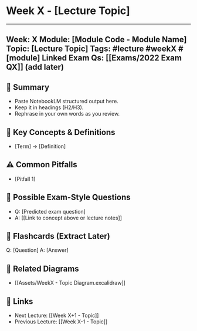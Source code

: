 # Week X - [Lecture Topic]

---
Week: X
Module: [Module Code - Module Name]
Topic: [Lecture Topic]
Tags: #lecture #weekX #[module]
Linked Exam Qs: [[Exams/2022 Exam QX]] (add later)
---

## 📘 Summary
- Paste NotebookLM structured output here.
- Keep it in headings (H2/H3).
- Rephrase in your own words as you review.

## 🔑 Key Concepts & Definitions
- [Term] → [Definition]

## ⚠️ Common Pitfalls
- [Pitfall 1]

## 🎯 Possible Exam-Style Questions
- Q: [Predicted exam question]
- A: [[Link to concept above or lecture notes]]

## 📝 Flashcards (Extract Later)
Q: [Question]
A: [Answer]

## 🔗 Related Diagrams
- [[Assets/WeekX - Topic Diagram.excalidraw]]

## 🔄 Links
- Next Lecture: [[Week X+1 - Topic]]
- Previous Lecture: [[Week X-1 - Topic]]
